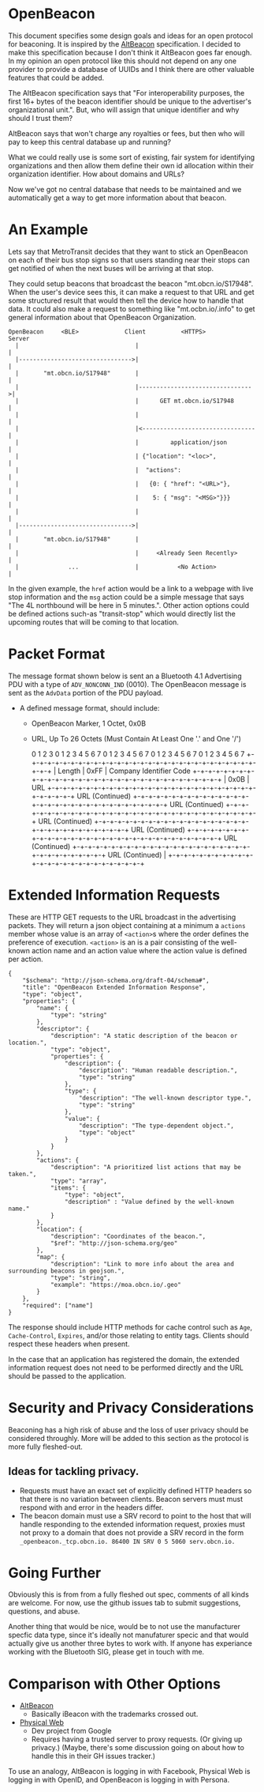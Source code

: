 # OpenBeacon

This document specifies some design goals and ideas for an open protocol for
beaconing. It is inspired by the [AltBeacon](http://altbeacon.org/)
specification. I decided to make this specification  because I don't think it
AltBeacon goes far enough. In my opinion an open protocol like this
should not depend on any one provider to provide a database of UUIDs and I think
there are other valuable features that could be added.

The AltBeacon specification says that "For interoperability purposes, the first
16+ bytes of the beacon identifier should be unique to the advertiser's
organizational unit.". But, who will assign that unique identifier and why
should I trust them?

AltBeacon says that won't charge any royalties or fees, but then who will pay to
keep this central database up and running?

What we could really use is some sort of existing, fair system for identifying
organizations and then allow them define their own id allocation within their
organization identifier. How about domains and URLs?

Now we've got no central database that needs to be maintained and we
automatically get a way to get more information about that beacon.

# An Example
Lets say that MetroTransit decides that they want to stick an OpenBeacon on each
of their bus stop signs so that users standing near their stops can get notified
of when the next buses will be arriving at that stop.

They could setup beacons that broadcast the beacon "mt.obcn.io/S17948". When the
user's device sees this, it can make a request to that URL and get some
structured result that would then tell the device how to handle that data. It
could also make a request to something like "mt.ocbn.io/.info" to get general
information about that OpenBeacon Organization.

    OpenBeacon     <BLE>             Client          <HTTPS>           Server
      |                                 |                                 |
      |-------------------------------->|                                 |
      |       "mt.obcn.io/S17948"       |                                 |
      |                                 |-------------------------------->|
      |                                 |      GET mt.obcn.io/S17948      |
      |                                 |                                 |
      |                                 |<--------------------------------|
      |                                 |         application/json        |
      |                                 | {"location": "<loc>",           |
      |                                 |  "actions":                     |
      |                                 |   {0: { "href": "<URL>"},       |
      |                                 |    5: { "msg": "<MSG>"}}}       |
      |                                 |                                 |
      |-------------------------------->|                                 |
      |       "mt.obcn.io/S17948"       |                                 |
      |                                 |     <Already Seen Recently>     |
      |              ...                |           <No Action>           |

In the given example, the `href` action would be a link to a webpage with live
stop information and the `msg` action could be a simple message that says "The
4L northbound will be here in 5 minutes.". Other action options could be defined
actions such-as "transit-stop" which would directly list the upcoming routes
that will be coming to that location.

# Packet Format

The message format shown below is sent an a Bluetooth 4.1 Advertising PDU with a
type of `ADV_NONCONN_IND` (0010). The OpenBeacon message is sent as the
`AdvData` portion of the PDU payload.

* A defined message format, should include:
  - OpenBeacon Marker, 1 Octet, 0x0B
  - URL, Up To 26 Octets (Must Contain At Least One '.' and One '/')


     0               1               2               3
     0 1 2 3 4 5 6 7 0 1 2 3 4 5 6 7 0 1 2 3 4 5 6 7 0 1 2 3 4 5 6 7 
    +-+-+-+-+-+-+-+-+-+-+-+-+-+-+-+-+-+-+-+-+-+-+-+-+-+-+-+-+-+-+-+-+
    |    Length     |     0xFF      |    Company Identifier Code
    +-+-+-+-+-+-+-+-+-+-+-+-+-+-+-+-+-+-+-+-+-+-+-+-+-+-+-+-+-+-+-+-+
    |     0x0B      |     URL 
    +-+-+-+-+-+-+-+-+-+-+-+-+-+-+-+-+-+-+-+-+-+-+-+-+-+-+-+-+-+-+-+-+
        URL (Continued)
    +-+-+-+-+-+-+-+-+-+-+-+-+-+-+-+-+-+-+-+-+-+-+-+-+-+-+-+-+-+-+-+-+
        URL (Continued)
    +-+-+-+-+-+-+-+-+-+-+-+-+-+-+-+-+-+-+-+-+-+-+-+-+-+-+-+-+-+-+-+-+
        URL (Continued)
    +-+-+-+-+-+-+-+-+-+-+-+-+-+-+-+-+-+-+-+-+-+-+-+-+-+-+-+-+-+-+-+-+
        URL (Continued)
    +-+-+-+-+-+-+-+-+-+-+-+-+-+-+-+-+-+-+-+-+-+-+-+-+-+-+-+-+-+-+-+-+
        URL (Continued)
    +-+-+-+-+-+-+-+-+-+-+-+-+-+-+-+-+-+-+-+-+-+-+-+-+-+-+-+-+-+-+-+-+
        URL (Continued)                               |
    +-+-+-+-+-+-+-+-+-+-+-+-+-+-+-+-+-+-+-+-+-+-+-+-+-+

# Extended Information Requests
These are HTTP GET requests to the URL broadcast in the advertising packets.
They will return a json object containing at a minimum a `actions` member whose
value is an array of `<action>`s where the order defines the preference of
execution. `<action>` is an is a pair consisting of the well-known action name
and an action value where the action value is defined per action.

    {
        "$schema": "http://json-schema.org/draft-04/schema#",
        "title": "OpenBeacon Extended Information Response",
        "type": "object",
        "properties": {
            "name": {
                "type": "string"
            },
            "descriptor": {
                "description": "A static description of the beacon or location.",
                "type": "object",
                "properties": {
                    "description": {
                        "description": "Human readable description.",
                        "type": "string"
                    },
                    "type": {
                        "description": "The well-known descriptor type.",
                        "type": "string"
                    },
                    "value": {
                        "description": "The type-dependent object.",
                        "type": "object"
                    }
                }
            },
            "actions": {
                "description": "A prioritized list actions that may be taken.",
                "type": "array",
                "items": {
                    "type": "object",
                    "description" : "Value defined by the well-known name."
                }
            },
            "location": {
                "description": "Coordinates of the beacon.",
                "$ref": "http://json-schema.org/geo"
            },
            "map": {
                "description": "Link to more info about the area and surrounding beacons in geojson.",
                "type": "string",
                "example": "https://moa.obcn.io/.geo"
            }
        },
        "required": ["name"]
    }

The response should include HTTP methods for cache control such as `Age`,
`Cache-Control`, `Expires`, and/or those relating to entity tags. Clients
should respect these headers when present.

In the case that an application has registered the domain, the extended
information request does not need to be performed directly and the URL should
be passed to the application.

# Security and Privacy Considerations
Beaconing has a high risk of abuse and the loss of user privacy should be
considered throughly. More will be added to this section as the protocol is
more fully fleshed-out.

## Ideas for tackling privacy.

* Requests must have an exact set of explicitly defined HTTP headers so that
  there is no variation between clients. Beacon servers must must respond with
  and error in the headers differ.
* The beacon domain must use a SRV record to point to the host that will handle
  responding to the extended information request, proxies must not proxy to a
  domain that does not provide a SRV record in the form
  `_openbeacon._tcp.obcn.io. 86400 IN SRV 0 5 5060 serv.obcn.io.`

# Going Further
Obviously this is from from a fully fleshed out spec, comments of all kinds are
welcome. For now, use the github issues tab to submit suggestions, questions,
and abuse.

Another thing that would be nice, would be to not use the manufacturer specfic
data type, since it's ideally not manufaturer specic and that would actually
give us another three bytes to work with. If anyone has experiance working with
the Bluetooth SIG, please get in touch with me.

# Comparison with Other Options
* [AltBeacon](http://altbeacon.org/)
  - Basically iBeacon with the trademarks crossed out.
* [Physical Web](https://github.com/google/physical-web/)
  - Dev project from Google
  - Requires having a trusted server to proxy requests. (Or giving up privacy.) (Maybe, there's some discussion going on about how to handle this in their GH issues tracker.)

To use an analogy, AltBeacon is logging in with Facebook, Physical Web is logging in with OpenID, and OpenBeacon is logging in with Persona.
